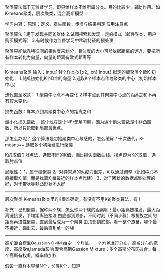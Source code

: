 聚类算法属于无监督学习，即只给样本不给所属分类。用的比较少，辅助作用。如K-means聚类，层次聚类，混合高斯模型

学习内容：
	原理：定义，损失函数，步骤与结果判定
	应用注意点

聚类算法
1.用于发现共同的群体
2.试图探索和发现一定的模式（邮件聚类，用户购买模式等）
3.有时候作为监督学习中稀疏特征的预处理


聚类只能依靠特征间的相似度来划分，相似度的大小可以依据距离的远近，要把所有样本转化为向量，向量的距离有欧式距离等



---------------------------------------------------------------------------------------------------------------------------------
K-means聚类
输入：input1:N个样本{x1,x2,,,xn}
	  input2:拟定的额聚类个数K
初始化：
	1.随机初始化K个D维的向量
	2.选取K个样本点作为聚类的中心（初始样本中心）

迭代直至收敛：
	1.聚类中心点不再变化
	2.样本点到其聚类中心点的距离之和不再有较大变化。

损失函数：样本点到其聚类中心点的距离之和

最小化损失函数： 这个过程是个NP/无解问题，因为这个损失函数是个非凸函数，所以只能取到局部最低点。

那怎么办呢？
这个算法是初始聚类中心敏感的，怎么缓解？十次迭代，K-means++,选取多个初始点进行聚类


K的取值？肘点法，选取不同的K值，画出损失函数曲线，拐点即为K的取值，选取肘点值

局限性：
	1，属于硬聚类
	2，对异常点的免疫力很差，可以通过调整（比如中心不直接取均值，而是找离均值最近的样本点代替）
	3，对于团状的数据点集处理的好，对于带状等非凸形状不太好





------------------------------------------------------------------------------------------------------------------------------
层次聚类
K-means聚类里的K很难确定，有没有不用K的聚类算法，有！

补充：已知聚类，据称两个族，怎么球两个族的距离呢？最小距离链接发，最大距离链接发，平均距离链接法
由底部到顶部，不同时刻（不同步骤）根据族之间的距离再进性聚类，直到最后成为一个聚类
由顶部到底部，看一整个族里，哪个最不接近，踢出去，最后直到单一的族



-------------------------------------------------------------------------------------------------------------------------------
高斯混合模型Gaussion     GMM
给定一个均值，一个方差进行分布，高斯分布的宽度，高度受u,lamada影响
混合高斯Gassion Mixture：多个高斯分布区拟合，每个高斯有权重，概率值加权

假设一直样本容量N个，分类K个，知道



